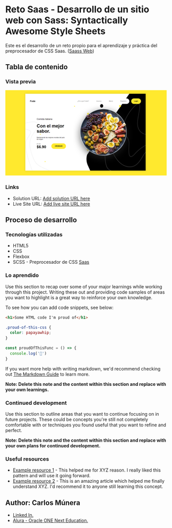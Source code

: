 # Reto Saas - Desarrollo de un sitio web con Sass: Syntactically Awesome Style Sheets

Este es el desarrollo de un reto propio para el aprendizaje y práctica del preprocesador de CSS Saas.
([Saass Web](https://sass-lang.com/))

## Tabla de contenido

### Vista previa
![Captura de pantalla de sitio web](preview.PNG)

### Links

- Solution URL: [Add solution URL here](https://your-solution-url.com)
- Live Site URL: [Add live site URL here](https://your-live-site-url.com)

## Proceso de desarrollo

### Tecnologías utilizadas

- HTML5
- CSS
- Flexbox
- SCSS - Preprocesador de CSS [Saas](https://sass-lang.com/) 


### Lo aprendido

Use this section to recap over some of your major learnings while working through this project. Writing these out and providing code samples of areas you want to highlight is a great way to reinforce your own knowledge.

To see how you can add code snippets, see below:

```html
<h1>Some HTML code I'm proud of</h1>
```
```css
.proud-of-this-css {
  color: papayawhip;
}
```
```js
const proudOfThisFunc = () => {
  console.log('🎉')
}
```

If you want more help with writing markdown, we'd recommend checking out [The Markdown Guide](https://www.markdownguide.org/) to learn more.

**Note: Delete this note and the content within this section and replace with your own learnings.**

### Continued development

Use this section to outline areas that you want to continue focusing on in future projects. These could be concepts you're still not completely comfortable with or techniques you found useful that you want to refine and perfect.

**Note: Delete this note and the content within this section and replace with your own plans for continued development.**

### Useful resources

- [Example resource 1](https://www.example.com) - This helped me for XYZ reason. I really liked this pattern and will use it going forward.
- [Example resource 2](https://www.example.com) - This is an amazing article which helped me finally understand XYZ. I'd recommend it to anyone still learning this concept.


## Author:  Carlos Múnera

- [Linked In.](https://www.linkedin.com/in/carlos-munera-259969262)
- [Alura - Oracle ONE Next Education.](https://app.aluracursos.com/user/karlosmunera)
